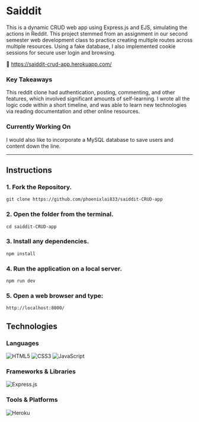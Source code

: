 # Saiddit
This is a dynamic CRUD web app using Express.js and EJS, simulating the actions in Reddit. This project stemmed from an assignment in our second semester web development class to practice creating multiple routes across multiple resources. Using a fake database, I also implemented cookie sessions for secure user login and browsing.

🔗 https://saiddit-crud-app.herokuapp.com/

### Key Takeaways
This reddit clone had authentication,  posting, commenting, and other features, which involved significant amounts of self-learning. I wrote all the logic code within a short timeline, and was able to learn new technologies via reading documentation and other online resources. 

### Currently Working On
I would also like to incorporate a MySQL database to save users and content down the line.

---

## Instructions 

### 1. Fork the Repository.
```
git clone https://github.com/phoenixlai833/saiddit-CRUD-app
```

### 2. Open the folder from the terminal.
```
cd saiddit-CRUD-app
```

### 3.  Install any dependencies.
```
npm install
```

### 4. Run the application on a local server.
```
npm run dev
```

### 5. Open a web browser and type: 
```
http://localhost:8000/
```

## Technologies

### Languages
![HTML5](https://img.shields.io/badge/html5-%23E34F26.svg?style=for-the-badge&logo=html5&logoColor=white)
![CSS3](https://img.shields.io/badge/css3-%231572B6.svg?style=for-the-badge&logo=css3&logoColor=white)
![JavaScript](https://img.shields.io/badge/javascript-%23323330.svg?style=for-the-badge&logo=javascript&logoColor=%23F7DF1E)

### Frameworks & Libraries
![Express.js](https://img.shields.io/badge/express.js-%23404d59.svg?style=for-the-badge&logo=express&logoColor=%2361DAFB)

### Tools & Platforms
![Heroku](https://img.shields.io/badge/heroku-%23430098.svg?style=for-the-badge&logo=heroku&logoColor=white)
